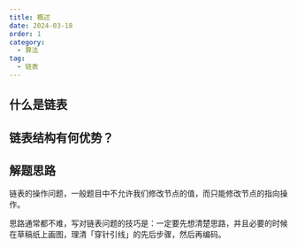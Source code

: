 ```yaml
---
title: 概述
date: 2024-03-18
order: 1
category:
  - 算法
tag:
  - 链表
---
```


## 什么是链表

## 链表结构有何优势？

## 解题思路

链表的操作问题，一般题目中不允许我们修改节点的值，而只能修改节点的指向操作。

思路通常都不难，写对链表问题的技巧是：一定要先想清楚思路，并且必要的时候在草稿纸上画图，理清「穿针引线」的先后步骤，然后再编码。


